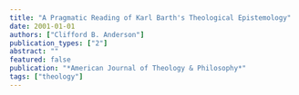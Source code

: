 ```yaml
---
title: "A Pragmatic Reading of Karl Barth's Theological Epistemology"
date: 2001-01-01
authors: ["Clifford B. Anderson"]
publication_types: ["2"]
abstract: ""
featured: false
publication: "*American Journal of Theology & Philosophy*"
tags: ["theology"]
---
```


